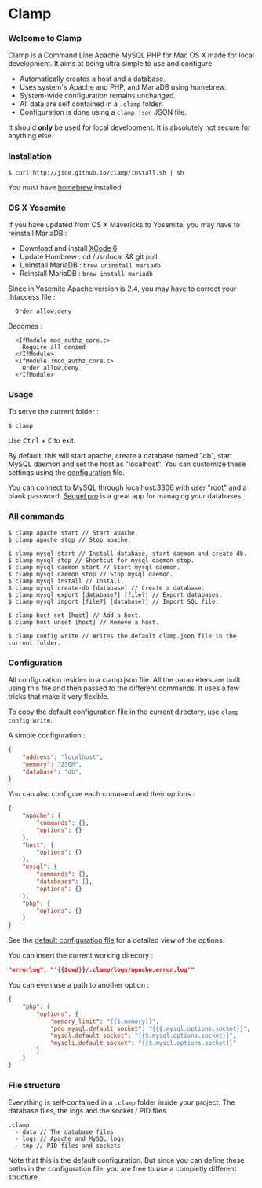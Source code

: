 Clamp
=====

### [<span class="octicon octicon-link"></span>](#welcome-to-clamp) Welcome to Clamp

Clamp is a Command Line Apache MySQL PHP for Mac OS X made for local development. It aims at being ultra simple to use and configure.

*   Automatically creates a host and a database.
*   Uses system's Apache and PHP, and MariaDB using homebrew.
*   System-wide configuration remains unchanged.
*   All data are self contained in a `.clamp` folder.
*   Configuration is done using a `clamp.json` JSON file.

<span class="octicon octicon-alert"></span> It should **only** be used for local development. It is absolutely not secure for anything else.

### [<span class="octicon octicon-link"></span>](#installation) Installation

```
$ curl http://jide.github.io/clamp/install.sh | sh
```

You must have [homebrew](http://brew.sh) installed.

### [<span class="octicon octicon-link"></span>](#installation) OS X Yosemite

If you have updated from OS X Mavericks to Yosemite, you may have to reinstall MariaDB :

*   Download and install [XCode 6](https://developer.apple.com/downloads/download.action?path=Developer_Tools/xcode_6.1/xcode_6.1.dmg)
*   Update Hombrew : cd /usr/local && git pull
*   Uninstall MariaDB : `brew uninstall mariadb`
*   Reinstall MariaDB : `brew install mariadb`

Since in Yosemite Apache version is 2.4, you may have to correct your .htaccess file :

```
  Order allow,deny
```

Becomes :

```
  <IfModule mod_authz_core.c>
    Require all denied
  </IfModule>
  <IfModule !mod_authz_core.c>
    Order allow,deny
  </IfModule>
```

### [<span class="octicon octicon-link"></span>](#quickstart) Usage

To serve the current folder :

```
$ clamp
```

Use <kbd>Ctrl</kbd> + <kbd>C</kbd> to exit.

By default, this will start apache, create a database named "db", start MySQL daemon and set the host as "localhost". You can customize these settings using the [configuration](#configuration) file.

You can connect to MySQL through localhost:3306 with user "root" and a blank password. [Sequel pro](http://www.sequelpro.com) is a great app for managing your databases.

### [<span class="octicon octicon-link"></span>](#all-commands) All commands

```
$ clamp apache start // Start apache.
$ clamp apache stop // Stop apache.

$ clamp mysql start // Install database, start daemon and create db.
$ clamp mysql stop // Shortcut for mysql daemon stop.
$ clamp mysql daemon start // Start mysql daemon.
$ clamp mysql daemon stop // Stop mysql daemon.
$ clamp mysql install // Install.
$ clamp mysql create-db [database] // Create a database.
$ clamp mysql export [database?] [file?] // Export databases.
$ clamp mysql import [file?] [database?] // Import SQL file.

$ clamp host set [host] // Add a host.
$ clamp host unset [host] // Remove a host.

$ clamp config write // Writes the default clamp.json file in the current folder.
```

### [<span class="octicon octicon-link"></span>](#configuration) Configuration

All configuration resides in a clamp.json file. All the parameters are built using this file and then passed to the different commands. It uses a few tricks that make it very flexible.

To copy the default configuration file in the current directory, use `clamp config write`.

A simple configuration :

```json
{
    "address": "localhost",
    "memory": "256M",
    "database": "db",
}
```

You can also configure each command and their options :

```json
{
    "apache": {
        "commands": {},
        "options": {}
    },
    "host": {
        "options": {}
    },
    "mysql": {
        "commands": {},
        "databases": [],
        "options": {}
    },
    "php": {
        "options": {}
    }
}
```

See the [default configuration file](https://github.com/jide/clamp/blob/master/clamp.defaults.json) for a detailed view of the options.

You can insert the current working direcory :

```json
"errorlog": "'{{$cwd}}/.clamp/logs/apache.error.log'"
```

You can even use a path to another option :

```json
{
    "php": {
        "options": {
            "memory_limit": "{{$.memory}}",
            "pdo_mysql.default_socket": "{{$.mysql.options.socket}}",
            "mysql.default_socket": "{{$.mysql.options.socket}}",
            "mysqli.default_socket": "{{$.mysql.options.socket}}"
        }
    }
}
```

### [<span class="octicon octicon-link"></span>](#file-structure) File structure

Everything is self-contained in a `.clamp` folder inside your project: The database files, the logs and the socket / PID files.

```
.clamp
  - data // The database files
  - logs // Apache and MySQL logs
  - tmp // PID files and sockets
```

Note that this is the default configuration. But since you can define these paths in the configuration file, you are free to use a completly different structure.
